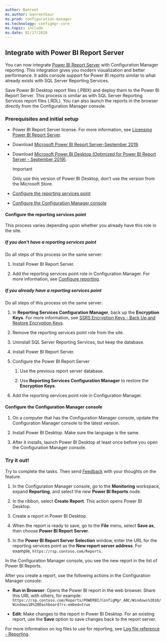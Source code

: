 ```yaml
---
author: Banreet
ms.author: banreetkaur
ms.prod: configuration-manager
ms.technology: configmgr-core
ms.topic: include
ms.date: 01/17/2020
---
```


## <a name="bkmk_powerbi"></a> Integrate with Power BI Report Server

<!--3721603-->

You can now integrate [Power BI Report Server](/power-bi/report-server/get-started) with Configuration Manager reporting. This integration gives you modern visualization and better performance. It adds console support for Power BI reports similar to what already exists with SQL Server Reporting Services.

Save Power BI Desktop report files (.PBIX) and deploy them to the Power BI Report Server. This process is similar as with SQL Server Reporting Services report files (.RDL). You can also launch the reports in the browser directly from the Configuration Manager console.

### Prerequisites and initial setup

- Power BI Report Server license. For more information, see [Licensing Power BI Report Server](/power-bi/report-server/get-started#licensing-power-bi-report-server).

- Download [Microsoft Power BI Report Server-September 2019](https://www.microsoft.com/download/details.aspx?id=57270).

- Download [Microsoft Power BI Desktop (Optimized for Power BI Report Server - September 2019)](https://www.microsoft.com/download/details.aspx?id=57271).

    > [!IMPORTANT]
    > Only use this version of Power BI Desktop, don't use the version from the Microsoft Store.

- [Configure the reporting services point](#bkmk_powerbi-rsp)

- [Configure the Configuration Manager console](#bkmk_powerbi-console)

#### <a name="bkmk_powerbi-rsp"></a> Configure the reporting services point

This process varies depending upon whether you already have this role in the site.

##### If you don't have a reporting services point

Do all steps of this process on the same server:

1. Install Power BI Report Server.

2. Add the reporting services point role in Configuration Manager. For more information, see [Configure reporting](../../../../servers/manage/configuring-reporting.md).

##### If you already have a reporting services point

Do all steps of this process on the same server:

1. In **Reporting Services Configuration Manager**, back up the **Encryption Keys**. For more information, see [SSRS Encryption Keys - Back Up and Restore Encryption Keys](/sql/reporting-services/install-windows/ssrs-encryption-keys-back-up-and-restore-encryption-keys).

1. Remove the reporting services point role from the site.

1. Uninstall SQL Server Reporting Services, but keep the database.

1. Install Power BI Report Server.

1. Configure the Power BI Report Server

    1. Use the previous report server database.

    1. Use **Reporting Services Configuration Manager** to restore the **Encryption Keys**.

1. Add the reporting services point role in Configuration Manager.

#### <a name="bkmk_powerbi-console"></a> Configure the Configuration Manager console

1. On a computer that has the Configuration Manager console, update the Configuration Manager console to the latest version.

1. Install Power BI Desktop. Make sure the language is the same.

1. After it installs, launch Power BI Desktop at least once before you open the Configuration Manager console.

### Try it out!

Try to complete the tasks. Then send [Feedback](../../../../understand/product-feedback.md) with your thoughts on the feature.

1. In the Configuration Manager console, go to the **Monitoring** workspace, expand **Reporting**, and select the new **Power BI Reports** node.

1. In the ribbon, select **Create Report**. This action opens Power BI Desktop.

1. Create a report in Power BI Desktop.

1. When the report is ready to save, go to the **File** menu, select **Save as**, then choose **Power BI Report Server**.

1. In the **Power BI Report Server Selection** window, enter the URL for the reporting services point as the **New report server address**. For example, `https://rsp.contoso.com/Reports`.

In the Configuration Manager console, you see the new report in the list of Power BI Reports.

After you create a report, use the following actions in the Configuration Manager console:

- **Run in Browser**: Opens the Power BI report in the web browser. Share this URL with others, for example: `https://rsp.contoso.com/Reports/POWERBI/ConfigMgr_ABC/Windows%2010/Windows10%20Dashboard?rs:embed=true`

- **Edit**: Make changes to the report in Power BI Desktop. For an existing report, use the **Save** option to save changes back to the report server.

For more information on log files to use for reporting, see [Log file reference - Reporting](../../../../plan-design/hierarchy/log-files.md#BKMK_ReportLog).